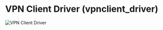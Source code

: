 # VPN Client Driver (vpnclient_driver)

![VPN Client Driver](https://github.com/VPNclient/VPNclient-engin-linux/blob/f6d692e8ee00d1369531000db3299476e62bec69/docs/assets/vpnclient_driver.png)


